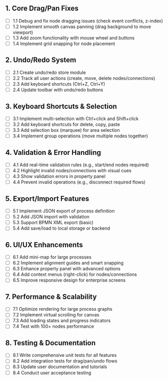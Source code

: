 ## 1. Core Drag/Pan Fixes
- [ ] 1.1 Debug and fix node dragging issues (check event conflicts, z-index)
- [ ] 1.2 Implement smooth canvas panning (drag background to move viewport)
- [ ] 1.3 Add zoom functionality with mouse wheel and buttons
- [ ] 1.4 Implement grid snapping for node placement

## 2. Undo/Redo System
- [ ] 2.1 Create undo/redo store module
- [ ] 2.2 Track all user actions (create, move, delete nodes/connections)
- [ ] 2.3 Add keyboard shortcuts (Ctrl+Z, Ctrl+Y)
- [ ] 2.4 Update toolbar with undo/redo buttons

## 3. Keyboard Shortcuts & Selection
- [ ] 3.1 Implement multi-selection with Ctrl+click and Shift+click
- [ ] 3.2 Add keyboard shortcuts for delete, copy, paste
- [ ] 3.3 Add selection box (marquee) for area selection
- [ ] 3.4 Implement group operations (move multiple nodes together)

## 4. Validation & Error Handling
- [ ] 4.1 Add real-time validation rules (e.g., start/end nodes required)
- [ ] 4.2 Highlight invalid nodes/connections with visual cues
- [ ] 4.3 Show validation errors in property panel
- [ ] 4.4 Prevent invalid operations (e.g., disconnect required flows)

## 5. Export/Import Features
- [ ] 5.1 Implement JSON export of process definition
- [ ] 5.2 Add JSON import with validation
- [ ] 5.3 Support BPMN XML export (basic)
- [ ] 5.4 Add save/load to local storage or backend

## 6. UI/UX Enhancements
- [ ] 6.1 Add mini-map for large processes
- [ ] 6.2 Implement alignment guides and smart snapping
- [ ] 6.3 Enhance property panel with advanced options
- [ ] 6.4 Add context menus (right-click) for nodes/connections
- [ ] 6.5 Improve responsive design for enterprise screens

## 7. Performance & Scalability
- [ ] 7.1 Optimize rendering for large process graphs
- [ ] 7.2 Implement virtual scrolling for canvas
- [ ] 7.3 Add loading states and progress indicators
- [ ] 7.4 Test with 100+ nodes performance

## 8. Testing & Documentation
- [ ] 8.1 Write comprehensive unit tests for all features
- [ ] 8.2 Add integration tests for drag/pan/undo flows
- [ ] 8.3 Update user documentation and tutorials
- [ ] 8.4 Conduct user acceptance testing
